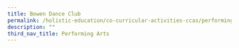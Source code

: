 ```yaml
---
title: Bowen Dance Club
permalink: /holistic-education/co-curricular-activities-ccas/performing-arts/bowen-dance-club
description: ""
third_nav_title: Performing Arts
---
```

